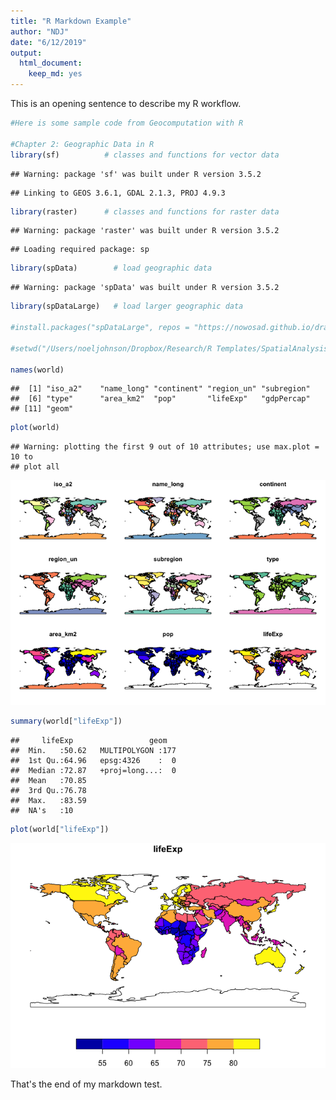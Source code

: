 ```yaml
---
title: "R Markdown Example"
author: "NDJ"
date: "6/12/2019"
output: 
  html_document: 
    keep_md: yes
---
```




This is an opening sentence to describe my R workflow.


```r
#Here is some sample code from Geocomputation with R

#Chapter 2: Geographic Data in R
library(sf)          # classes and functions for vector data
```

```
## Warning: package 'sf' was built under R version 3.5.2
```

```
## Linking to GEOS 3.6.1, GDAL 2.1.3, PROJ 4.9.3
```

```r
library(raster)      # classes and functions for raster data
```

```
## Warning: package 'raster' was built under R version 3.5.2
```

```
## Loading required package: sp
```

```r
library(spData)        # load geographic data
```

```
## Warning: package 'spData' was built under R version 3.5.2
```

```r
library(spDataLarge)   # load larger geographic data

#install.packages("spDataLarge", repos = "https://nowosad.github.io/drat/", type = "source")

#setwd("/Users/noeljohnson/Dropbox/Research/R Templates/SpatialAnalysis")

names(world)
```

```
##  [1] "iso_a2"    "name_long" "continent" "region_un" "subregion"
##  [6] "type"      "area_km2"  "pop"       "lifeExp"   "gdpPercap"
## [11] "geom"
```

```r
plot(world)
```

```
## Warning: plotting the first 9 out of 10 attributes; use max.plot = 10 to
## plot all
```

![](RMarkdown_files/figure-html/unnamed-chunk-1-1.png)<!-- -->

```r
summary(world["lifeExp"])
```

```
##     lifeExp                 geom    
##  Min.   :50.62   MULTIPOLYGON :177  
##  1st Qu.:64.96   epsg:4326    :  0  
##  Median :72.87   +proj=long...:  0  
##  Mean   :70.85                      
##  3rd Qu.:76.78                      
##  Max.   :83.59                      
##  NA's   :10
```

```r
plot(world["lifeExp"])
```

![](RMarkdown_files/figure-html/unnamed-chunk-1-2.png)<!-- -->

That's the end of my markdown test.


